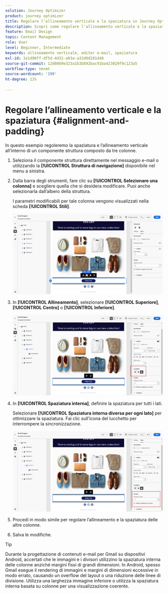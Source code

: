 ```yaml
---
solution: Journey Optimizer
product: journey optimizer
title: Regolare l’allineamento verticale e la spaziatura in Journey Optimizer
description: Scopri come regolare l’allineamento verticale e la spaziatura
feature: Email Design
topic: Content Management
role: User
level: Beginner, Intermediate
keywords: allineamento verticale, editor e-mail, spaziatura
exl-id: 1e1d90ff-df5d-4432-a63a-a32d0d281d48
source-git-commit: 12d0869e323a1b3b892bac91ba423029f9c123a5
workflow-type: tm+mt
source-wordcount: '199'
ht-degree: 12%

---
```


# Regolare l’allineamento verticale e la spaziatura {#alignment-and-padding}

In questo esempio regoleremo la spaziatura e l’allineamento verticale all’interno di un componente struttura composto da tre colonne.

1. Seleziona il componente struttura direttamente nel messaggio e-mail o utilizzando la **[!UICONTROL Struttura di navigazione]** disponibile nel menu a sinistra.

1. Dalla barra degli strumenti, fare clic su **[!UICONTROL Selezionare una colonna]** e scegliere quella che si desidera modificare. Puoi anche selezionarla dall’albero della struttura.

   I parametri modificabili per tale colonna vengono visualizzati nella scheda **[!UICONTROL Stili]**.

   ![](assets/alignment_2.png)

1. In **[!UICONTROL Allineamento]**, selezionare **[!UICONTROL Superiore]**, **[!UICONTROL Centro]** o **[!UICONTROL Inferiore]**.

   ![](assets/alignment_3.png)

1. In **[!UICONTROL Spaziatura interna]**, definire la spaziatura per tutti i lati.

   Selezionare **[!UICONTROL Spaziatura interna diversa per ogni lato]** per ottimizzare la spaziatura. Fai clic sull’icona del lucchetto per interrompere la sincronizzazione.

   ![](assets/alignment_4.png)

1. Procedi in modo simile per regolare l’allineamento e la spaziatura delle altre colonne.

1. Salva le modifiche.

>[!TIP]
>
>Durante la progettazione di contenuti e-mail per Gmail su dispositivi Android, accertati che le immagini e i divisori utilizzino la spaziatura interna delle colonne anziché margini fissi di grandi dimensioni. In Android, spesso Gmail esegue il rendering di immagini e margini di dimensioni eccessive in modo errato, causando un overflow del layout o una riduzione delle linee di divisione. Utilizza una larghezza immagine inferiore o utilizza la spaziatura interna basata su colonne per una visualizzazione coerente.
